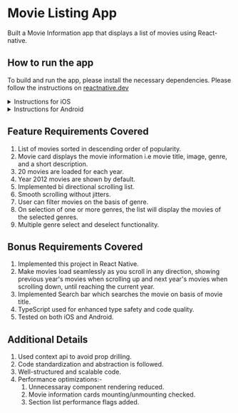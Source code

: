 # Movie Listing App
Built a Movie Information app that displays a list of movies using React-native.

## How to run the app
To build and run the app, please install the necessary dependencies. Please follow the instructions on [reactnative.dev](https://reactnative.dev/docs/next/environment-setup)

<details>

<summary>Instructions for iOS</summary>

1. `git clone git@github.com:muskan27797/MovieApp.git`
2. `cd MovieApp` 
3. `npm install`
4. `cd ios && pod-install` 
5. `cd ..`
6. `npm run ios`

</details>

<details>

<summary>Instructions for Android</summary>

1. `git clone git@github.com:muskan27797/MovieApp.git`
2. `cd MovieApp` 
3. `npm install`
4. `npm run android`
</details>

## Feature Requirements Covered

1. List of movies sorted in descending order of popularity.
2. Movie card displays the movie information i.e  movie title, image, genre, and a short description.
3. 20 movies are loaded for each year.
4. Year 2012 movies are shown by default.
5. Implemented bi directional scrolling list.
6. Smooth scrolling without jitters.
7. User can filter movies on the basis of genre.
8. On selection of one or more genres, the list will display the movies of the selected genres.
9. Multiple genre select and deselect functionality.

## Bonus Requirements Covered

1. Implemented this project in React Native.
2. Make movies load seamlessly as you scroll in any direction, showing previous year's movies when scrolling up and next year's movies when scrolling down, until reaching the current year.
3. Implemented Search bar which searches the movie on basis of movie title.
4. TypeScript used for enhanced type safety and code quality.
5. Tested on both iOS and Android.

## Additional Details

1. Used context api to avoid prop drilling.
2. Code standardization and abstraction is followed.
3. Well-structured and scalable code.
4. Performance optimizations:-
    1. Unnecessaray component rendering reduced.
    2. Movie information cards mounting/unmounting checked.
    3. Section list performance flags added.





